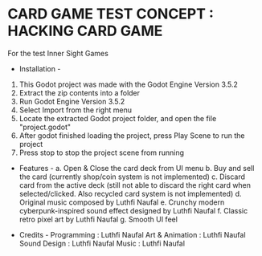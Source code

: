 CARD GAME TEST
CONCEPT : HACKING CARD GAME
=================================
For the test Inner Sight Games

- Installation -
1. This Godot project was made with the Godot Engine Version 3.5.2
2. Extract the zip contents into a folder
3. Run Godot Engine Version 3.5.2
4. Select Import from the right menu
5. Locate the extracted Godot project folder, and open the file "project.godot"
6. After godot finished loading the project, press Play Scene to run the project
7. Press stop to stop the project scene from running

- Features -
a. Open & Close the card deck from UI menu
b. Buy and sell the card (currently shop/coin system is not implemented)
c. Discard card from the active deck (still not able to discard the right card when selected/clicked. Also recycled card system is not implemented)
d. Original music composed by Luthfi Naufal
e. Crunchy modern cyberpunk-inspired sound effect designed by Luthfi Naufal
f. Classic retro pixel art by Luthfi Naufal
g. Smooth UI feel

- Credits -
Programming : Luthfi Naufal
Art & Animation : Luthfi Naufal
Sound Design : Luthfi Naufal
Music : Luthfi Naufal
